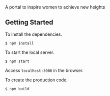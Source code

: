 A portal to inspire women to achieve new heights

## Getting Started

To install the dependencies.


`$ npm install`


To start the local server.


`$ npm start`

Access `localhost:3000` in the browser.


To create the production code.


`$ npm build`
